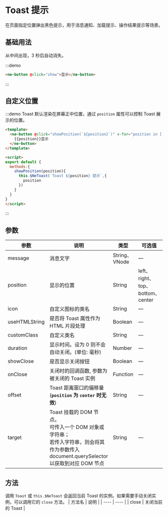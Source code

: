 # Toast 提示
在页面指定位置弹出黑色提示，用于消息通知、加载提示、操作结果提示等场景。

## 基础用法
从中间出现，3 秒后自动消失。

:::demo 
```html
<ne-button @click="show">显示</ne-button>
```
:::

## 自定义位置

:::demo  Toast 默认渲染在屏幕正中位置，通过 `position` 属性可以控制 Toast 展示的位置。
```html
<template>
  <ne-button @click="showPosition(`${position}`)" v-for="position in ['left','right','top','bottom']">
    {{position}}显示
  </ne-button>
</template>

<script>
export default {
  methods:{
    showPosition(position){
      this.$NeToast(`Toast ${position} 提示`,{
        position
      })
    }
  }
}
</script>
```
:::

## 参数
| 参数      | 说明          | 类型      | 可选值                           | 默认值  |
|---------- |-------------- |---------- |--------------------------------  |-------- |
| message | 消息文字 | String、 VNode | — | — |
| position | 显示的位置 | String | left、right、top、bottom、center | center |
| icon | 自定义图标的类名 | String | — | — |
| useHTMLString | 是否将 Toast 属性作为 HTML 片段处理 | Boolean | — | false |
| customClass | 自定义类名 | String | — | — |
| duration | 显示时间。设为 0 则不会自动关闭。(单位: 毫秒) | Number | — | 3000 |
| showClose | 是否显示关闭按钮 | Boolean | — | false |
| onClose | 关闭时的回调函数, 参数为被关闭的 Toast 实例 | Function | — | — |
| offset | Toast 距离窗口的偏移量(**`position` 为 `center` 时无效**) | String | — | 1rem |
| target | Toast 挂载的 DOM 节点。 <br>可传入一个 DOM 对象或字符串；<br>若传入字符串，则会将其作为参数传入 document.querySelector 以获取到对应 DOM 节点 | String | — | document.body |

## 方法
调用 `Toast` 或 `this.$NeToast` 会返回当前 Toast 的实例。如果需要手动关闭实例，可以调用它的 `close` 方法。
| 方法名 | 说明 |
| ---- | ---- |
| close | 关闭当前的 Toast |

<script>
export default {
  methods:{
    show(){
      this.$NeToast('Toast 提示')
    },
    showPosition(position){
      this.$NeToast(`Toast ${position} 提示`,{
        position
      })
    }
  }
}
</script>
